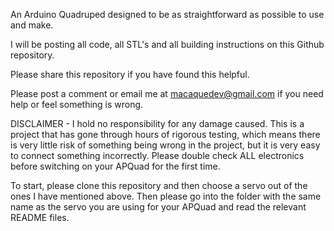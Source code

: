 An Arduino Quadruped designed to be as straightforward as possible to use and make.

I will be posting all code, all STL's and all building instructions on this Github repository.

Please share this repository if you have found this helpful.

Please post a comment or email me at macaquedev@gmail.com if you need help or feel something is wrong.

DISCLAIMER - I hold no responsibility for any damage caused. This is a project that has gone through hours of rigorous testing, which means there is very little risk of something being wrong in the project, but it is very easy to connect something incorrectly. Please double check ALL electronics before switching on your APQuad for the first time.

<div style="page-break-after: always"></div>

To start, please clone this repository and then choose a servo out of the ones I have mentioned above. Then please go into the folder with the same name as the servo you are using for your APQuad and read the relevant README files.
